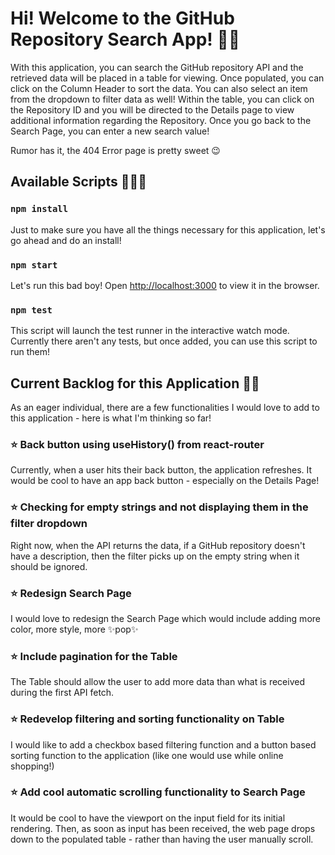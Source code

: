 # Hi! Welcome to the GitHub Repository Search App! 👋🏾

With this application, you can search the GitHub repository API and the retrieved data will be placed in a table for viewing.
Once populated, you can click on the Column Header to sort the data. You can also select an item from the dropdown to filter data as well!
Within the table, you can click on the Repository ID and you will be directed to the Details page to view additional information regarding the Repository.
Once you go back to the Search Page, you can enter a new search value!

Rumor has it, the 404 Error page is pretty sweet 😉

## Available Scripts 🏃🏾‍♀️

### `npm install`

Just to make sure you have all the things necessary for this application, let's go ahead and do an install!

### `npm start`

Let's run this bad boy! Open [http://localhost:3000](http://localhost:3000) to view it in the browser.

### `npm test`

This script will launch the test runner in the interactive watch mode.
Currently there aren't any tests, but once added, you can use this script to run them!

## Current Backlog for this Application ✍🏾

As an eager individual, there are a few functionalities I would love to add to this application - here is what I'm thinking so far!

### ⭐️  Back button using useHistory() from react-router

Currently, when a user hits their back button, the application refreshes. It would be cool to have an app back button - especially on the Details Page!

### ⭐️  Checking for empty strings and not displaying them in the filter dropdown

Right now, when the API returns the data, if a GitHub repository doesn't have a description, then the filter picks up on the empty string when it should be ignored.

### ⭐️  Redesign Search Page

I would love to redesign the Search Page which would include adding more color, more style, more ✨pop✨

### ⭐️  Include pagination for the Table

The Table should allow the user to add more data than what is received during the first API fetch. 

### ⭐️  Redevelop filtering and sorting functionality on Table

I would like to add a checkbox based filtering function and a button based sorting function to the application (like one would use while online shopping!)

### ⭐️  Add cool automatic scrolling functionality to Search Page

It would be cool to have the viewport on the input field for its initial rendering. Then, as soon as input has been received, the web page drops down to the populated table - rather than having the user manually scroll.
